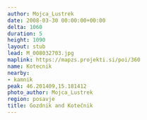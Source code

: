 ```yaml
---
author: Mojca_Lustrek
date: 2008-03-30 00:00:00+00:00
delta: 1060
duration: 5
height: 1090
layout: stub
lead: M_008032703.jpg
maplink: https://mapzs.projekti.si/poi/360
name: Kotecnik
nearby:
- kamnik
peak: 46.201409,15.181412
photo_author: Mojca_Lustrek
region: posavje
title: Gozdnik and Kotečnik
---
```


